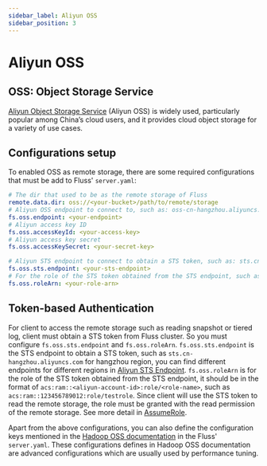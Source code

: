 ```yaml
---
sidebar_label: Aliyun OSS
sidebar_position: 3
---
```


<!--
 Copyright (c) 2025 Alibaba Group Holding Ltd.

 Licensed under the Apache License, Version 2.0 (the "License");
 you may not use this file except in compliance with the License.
 You may obtain a copy of the License at

      http://www.apache.org/licenses/LICENSE-2.0

 Unless required by applicable law or agreed to in writing, software
 distributed under the License is distributed on an "AS IS" BASIS,
 WITHOUT WARRANTIES OR CONDITIONS OF ANY KIND, either express or implied.
 See the License for the specific language governing permissions and
 limitations under the License.
-->

# Aliyun OSS

## OSS: Object Storage Service 

[Aliyun Object Storage Service](https://www.aliyun.com/product/oss) (Aliyun OSS) is widely used, particularly popular among China’s cloud users, and it provides cloud object storage for a variety of use cases.


## Configurations setup

To enabled OSS as remote storage, there are some required configurations that must be add to Fluss' `server.yaml`:

```yaml
# The dir that used to be as the remote storage of Fluss
remote.data.dir: oss://<your-bucket>/path/to/remote/storage
# Aliyun OSS endpoint to connect to, such as: oss-cn-hangzhou.aliyuncs.com
fs.oss.endpoint: <your-endpoint>
# Aliyun access key ID
fs.oss.accessKeyId: <your-access-key>
# Aliyun access key secret
fs.oss.accessKeySecret: <your-secret-key>

# Aliyun STS endpoint to connect to obtain a STS token, such as: sts.cn-hangzhou.aliyuncs.com
fs.oss.sts.endpoint: <your-sts-endpoint>
# For the role of the STS token obtained from the STS endpoint, such as: acs:ram::123456789012:role/testrole
fs.oss.roleArn: <your-role-arn>
```

## Token-based Authentication

For client to access the remote storage such as reading snapshot or tiered log, client must obtain a STS token from Fluss cluster. So you must
configure `fs.oss.sts.endpoint` and `fs.oss.roleArn`.
`fs.oss.sts.endpoint` is the STS endpoint to obtain a STS token, such as `sts.cn-hangzhou.aliyuncs.com` for hangzhou region, you can 
find different endpoints for different regions in [Aliyun STS Endpoint](https://help.aliyun.com/zh/ram/developer-reference/api-sts-2015-04-01-endpoint).
`fs.oss.roleArn` is for the role of the STS token obtained from the STS endpoint, it should be in the format of `acs:ram::<aliyun-account-id>:role/<role-name>`, 
such as `acs:ram::123456789012:role/testrole`. Since client will use the STS token to read the remote storage, the role must be granted with the read permission of the remote storage. 
See more detail in [AssumeRole](https://help.aliyun.com/zh/ram/developer-reference/api-sts-2015-04-01-assumerole).

Apart from the above configurations, you can also define the configuration keys mentioned in the [Hadoop OSS documentation](http://hadoop.apache.org/docs/current/hadoop-aliyun/tools/hadoop-aliyun/index.html)
in the Fluss' `server.yaml`. These configurations defines in Hadoop OSS documentation are advanced configurations which are usually used by performance tuning.

